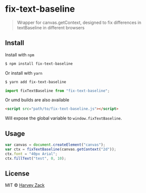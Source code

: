 # fix-text-baseline

> Wrapper for canvas.getContext, designed to fix differences in textBaseline in different browsers

## Install

Install with `npm`

```bash
$ npm install fix-text-baseline
```

Or install with `yarn`

```bash
$ yarn add fix-text-baseline
```

```js
import fixTextBaseline from "fix-text-baseline";
```

Or umd builds are also available

```html
<script src="path/to/fix-text-baseline.js"></script>
```

Will expose the global variable to `window.fixTextBaseline`.

## Usage

```js
var canvas = document.createElement("canvas");
var ctx = fixTextBaseline(canvas.getContext("2d"));
ctx.font = "40px Arial";
ctx.fillText("test", 0, 10);
```

## License

MIT © [Harvey Zack](https://sleepy.im/)
